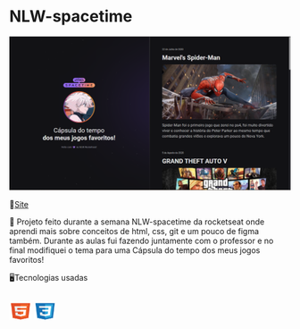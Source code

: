 # NLW-spacetime

<img src="src/img/exemplo.png" alt="imagem da página feita durante o NLW">

📌<a href="https://samuelvitor1.github.io/NLW-spacetime/" target="_blank">Site</a>

📝 Projeto feito durante a semana NLW-spacetime da rocketseat onde aprendi mais sobre conceitos de html, css, git e um pouco de figma também. Durante as aulas fui fazendo juntamente com o professor e no final modifiquei o tema para uma Cápsula do tempo dos meus jogos favoritos!

🖥️Tecnologias usadas

  <div style="display: inline_block"><br>
    <img align="center" alt="HTML" height="30" width="40" src="https://raw.githubusercontent.com/devicons/devicon/master/icons/html5/html5-original.svg">
    <img align="center" alt="CSS" height="30" width="40" src="https://raw.githubusercontent.com/devicons/devicon/master/icons/css3/css3-original.svg">
  </div>
